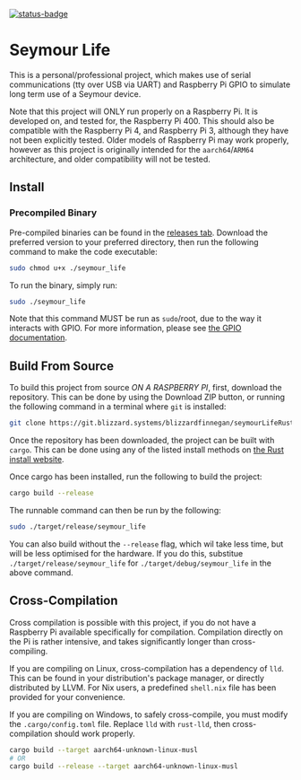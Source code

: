 [![status-badge](https://ci.blizzard.systems/api/badges/blizzardfinnegan/seymourLifeRust/status.svg?branch=stable)](https://ci.blizzard.systems/blizzardfinnegan/seymourLifeRust)
# Seymour Life

This is a personal/professional project, which makes use of serial communications (tty over USB via UART) and Raspberry Pi GPIO to simulate long term use of a Seymour device.

Note that this project will ONLY run properly on a Raspberry Pi. It is developed on, and tested for, the Raspberry Pi 400. This should also be compatible with the Raspberry Pi 4, and Raspberry Pi 3, although they have not been explicitly tested. Older models of Raspberry Pi may work properly, however as this project is originally intended for the `aarch64`/`ARM64` architecture, and older compatibility will not be tested.

## Install

### Precompiled Binary

Pre-compiled binaries can be found in the [releases tab](https://git.blizzard.systems/blizzardfinnegan/seymourLifeRust/releases/latest). Download the preferred version to your preferred directory, then run the following command to make the code executable:

```bash
sudo chmod u+x ./seymour_life
```

To run the binary, simply run:
```bash
sudo ./seymour_life
```

Note that this command MUST be run as `sudo`/root, due to the way it interacts with GPIO. For more information, please see [the GPIO documentation](https://github.com/golemparts/rppal).

## Build From Source

To build this project from source *ON A RASPBERRY PI*, first, download the repository. This can be done by using the Download ZIP button, or running the following command in a terminal where `git` is installed:
```bash
git clone https://git.blizzard.systems/blizzardfinnegan/seymourLifeRust
```

Once the repository has been downloaded, the project can be built with `cargo`. This can be done using any of the listed install methods on [the Rust install website](https://rustup.rs/).

Once cargo has been installed, run the following to build the project:
```bash
cargo build --release
```

The runnable command can then be run by the following:
```bash
sudo ./target/release/seymour_life
```

You can also build without the `--release` flag, which wil take less time, but will be less optimised for the hardware. If you do this, substitue `./target/release/seymour_life` for `./target/debug/seymour_life` in the above command.


## Cross-Compilation

Cross compilation is possible with this project, if you do not have a Raspberry Pi available specifically for compilation. Compilation directly on the Pi is rather intensive, and takes significantly longer than cross-compiling. 

If you are compiling on Linux, cross-compilation has a dependency of `lld`. This can be found in your distribution's package manager, or directly distributed by LLVM. For Nix users, a predefined `shell.nix` file has been provided for your convenience.

If you are compiling on Windows, to safely cross-compile, you must modify the `.cargo/config.toml` file. Replace `lld` with `rust-lld`, then cross-compilation should work properly.

```bash
cargo build --target aarch64-unknown-linux-musl
# OR
cargo build --release --target aarch64-unknown-linux-musl
```


